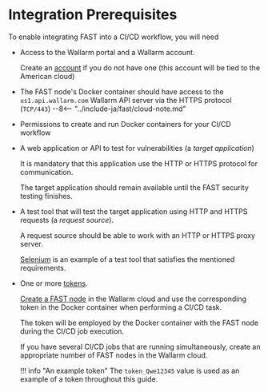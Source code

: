[link-wl-portal-us]:        https://us1.my.wallarm.com
[link-wl-portal-eu]:        https://my.wallarm.com    
[link-fast-trial]:          https://fast.wallarm.com/signup/
[link-selenium]:            https://www.seleniumhq.org/

[doc-create-node]:          ../operations/create-node.md
[doc-about-token]:          ../operations/internals.md#token
[doc-integration-overview]: integration-overview.md


#   Integration Prerequisites

To enable integrating FAST into a CI/CD workflow, you will need

* Access to the Wallarm portal and a Wallarm account.
    
    Create an [account][link-fast-trial] if you do not have one (this account will be tied to the American cloud)
    
* The FAST node's Docker container should have access to the `us1.api.wallarm.com` Wallarm API server via the HTTPS protocol (`TCP/443`)
--8<-- "../include-ja/fast/cloud-note.md"

 * Permissions to create and run Docker containers for your CI/CD workflow
    
* A web application or API to test for vulnerabilities (a *target application*)
    
    It is mandatory that this application use the HTTP or HTTPS protocol for communication.
    
    The target application should remain available until the FAST security testing finishes.
    
* A test tool that will test the target application using HTTP and HTTPS requests (a *request source*).
    
    A request source should be able to work with an HTTP or HTTPS proxy server.
    
    [Selenium][link-selenium] is an example of a test tool that satisfies the mentioned requirements.
    
* One or more [tokens][doc-about-token].
    <p id="anchor-token"></p>

    [Create a FAST node][doc-create-node] in the Wallarm cloud and use the corresponding token in the Docker container when performing a CI/CD task.  
    
    The token will be employed by the Docker container with the FAST node during the CI/CD job execution.

    If you have several CI/CD jobs that are running simultaneously, create an appropriate number of FAST nodes in the Wallarm cloud.

    !!! info "An example token"
        The `token_Qwe12345` value is used as an example of a token throughout this guide.    